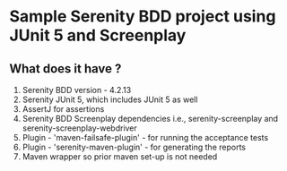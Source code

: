 # Sample Serenity BDD project using JUnit 5 and Screenplay

## What does it have ?

1. Serenity BDD version - 4.2.13
2. Serenity JUnit 5, which includes JUnit 5 as well
3. AssertJ for assertions
4. Serenity BDD Screenplay dependencies i.e., serenity-screenplay and serenity-screenplay-webdriver
4. Plugin - 'maven-failsafe-plugin' - for running the acceptance tests
5. Plugin - 'serenity-maven-plugin' - for generating the reports
6. Maven wrapper so prior maven set-up is not needed
